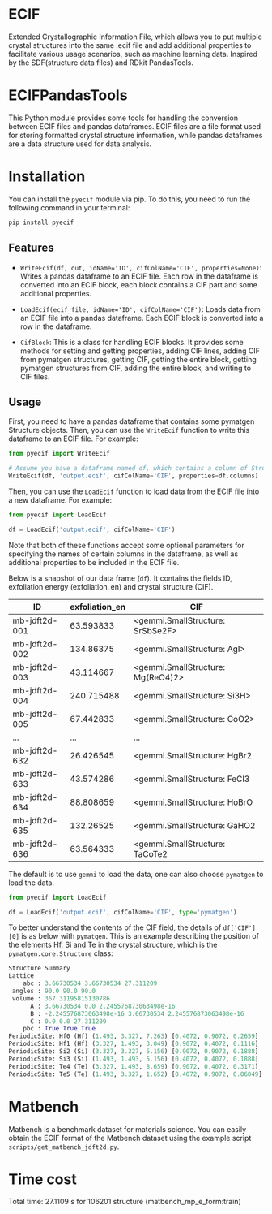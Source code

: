 # ECIF
Extended Crystallographic Information File, which allows you to put multiple crystal structures into the same .ecif file and add additional properties to facilitate various usage scenarios, such as machine learning data. Inspired by the SDF(structure data files) and RDkit PandasTools.

# ECIFPandasTools

This Python module provides some tools for handling the conversion between ECIF files and pandas dataframes. ECIF files are a file format used for storing formatted crystal structure information, while pandas dataframes are a data structure used for data analysis.

# Installation

You can install the `pyecif` module via pip. To do this, you need to run the following command in your terminal:

```bash
pip install pyecif
```


## Features

- `WriteEcif(df, out, idName='ID', cifColName='CIF', properties=None)`: Writes a pandas dataframe to an ECIF file. Each row in the dataframe is converted into an ECIF block, each block contains a CIF part and some additional properties.

- `LoadEcif(ecif_file, idName='ID', cifColName='CIF')`: Loads data from an ECIF file into a pandas dataframe. Each ECIF block is converted into a row in the dataframe.

- `CifBlock`: This is a class for handling ECIF blocks. It provides some methods for setting and getting properties, adding CIF lines, adding CIF from pymatgen structures, getting CIF, getting the entire block, getting pymatgen structures from CIF, adding the entire block, and writing to CIF files.

## Usage

First, you need to have a pandas dataframe that contains some pymatgen Structure objects. Then, you can use the `WriteEcif` function to write this dataframe to an ECIF file. For example:

```python
from pyecif import WriteEcif

# Assume you have a dataframe named df, which contains a column of Structure objects named 'CIF'
WriteEcif(df, 'output.ecif', cifColName='CIF', properties=df.columns)
```

Then, you can use the `LoadEcif` function to load data from the ECIF file into a new dataframe. For example:

```python
from pyecif import LoadEcif

df = LoadEcif('output.ecif', cifColName='CIF')
```

Note that both of these functions accept some optional parameters for specifying the names of certain columns in the dataframe, as well as additional properties to be included in the ECIF file.

Below is a snapshot of our data frame (`df`). It contains the fields ID, exfoliation energy (exfoliation_en) and crystal structure (CIF).

| ID | exfoliation_en | CIF |
| --- | --- | --- |
| mb-jdft2d-001 | 63.593833 |  <gemmi.SmallStructure: SrSbSe2F> |
| mb-jdft2d-002 | 134.86375 |       <gemmi.SmallStructure: AgI> |
| mb-jdft2d-003 | 43.114667 | <gemmi.SmallStructure: Mg(ReO4)2> |
| mb-jdft2d-004 | 240.715488 |     <gemmi.SmallStructure: Si3H> |
| mb-jdft2d-005 | 67.442833 |      <gemmi.SmallStructure: CoO2> |
| ... | ... | ... |
| mb-jdft2d-632 | 26.426545 |    <gemmi.SmallStructure: HgBr2 |
| mb-jdft2d-633 | 43.574286 |    <gemmi.SmallStructure: FeCl3 |
| mb-jdft2d-634 | 88.808659 |    <gemmi.SmallStructure: HoBrO |
| mb-jdft2d-635 | 132.26525 |    <gemmi.SmallStructure: GaHO2 |
| mb-jdft2d-636 | 63.564333 |  <gemmi.SmallStructure: TaCoTe2 |


The default is to use `gemmi` to load the data, one can also choose `pymatgen` to load the data.

```python
from pyecif import LoadEcif

df = LoadEcif('output.ecif', cifColName='CIF', type='pymatgen')
```

To better understand the contents of the CIF field, the details of `df['CIF'][0]` is as below with `pymatgen`. This is an example describing the position of the elements Hf, Si and Te in the crystal structure, which is the `pymatgen.core.Structure` class:

```python
Structure Summary
Lattice
    abc : 3.66730534 3.66730534 27.311209
 angles : 90.0 90.0 90.0
 volume : 367.31195815130786
      A : 3.66730534 0.0 2.245576873063498e-16
      B : -2.245576873063498e-16 3.66730534 2.245576873063498e-16
      C : 0.0 0.0 27.311209
    pbc : True True True
PeriodicSite: Hf0 (Hf) (1.493, 3.327, 7.263) [0.4072, 0.9072, 0.2659]
PeriodicSite: Hf1 (Hf) (3.327, 1.493, 3.049) [0.9072, 0.4072, 0.1116]
PeriodicSite: Si2 (Si) (3.327, 3.327, 5.156) [0.9072, 0.9072, 0.1888]
PeriodicSite: Si3 (Si) (1.493, 1.493, 5.156) [0.4072, 0.4072, 0.1888]
PeriodicSite: Te4 (Te) (3.327, 1.493, 8.659) [0.9072, 0.4072, 0.3171]
PeriodicSite: Te5 (Te) (1.493, 3.327, 1.652) [0.4072, 0.9072, 0.06049]
```

# Matbench

Matbench is a benchmark dataset for materials science. You can easily obtain the ECIF format of the Matbench dataset using the example script `scripts/get_matbench_jdft2d.py`.

# Time cost
Total time: 27.1109 s for 106201 structure (matbench_mp_e_form:train)